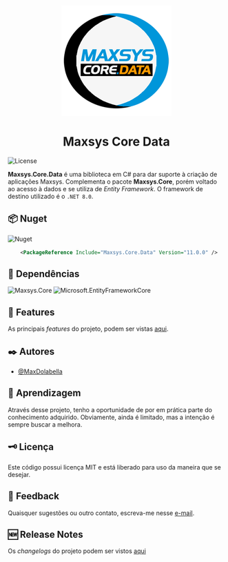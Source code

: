 <div align="center">
<img src="logo.png" alt="drawing" width="256" />
<h1>Maxsys Core Data</h1>
</div>

![License](https://img.shields.io/github/license/maxdolabella/maxsys.core)

**Maxsys.Core.Data** é uma biblioteca em C# para dar suporte à criação de aplicações Maxsys.
Complementa o pacote **Maxsys.Core**, porém voltado ao acesso à dados e se utiliza de *Entity Framework*.
O framework de destino utilizado é o `.NET 8.0`.


## :package: Nuget

![Nuget](https://img.shields.io/nuget/v/Maxsys.Core.Data)

```xml
    <PackageReference Include="Maxsys.Core.Data" Version="11.0.0" />
```

## :link: Dependências
![Maxsys.Core](https://img.shields.io/badge/Maxsys.Core-11.0.0-blue?style=for-the-badge&link=https%3A%2F%2Fwww.nuget.org%2Fpackages%2FMaxsys.Core)
![Microsoft.EntityFrameworkCore](https://img.shields.io/badge/Microsoft.EntityFrameworkCore-8.0.7-blue?style=for-the-badge&link=https%3A%2F%2Fwww.nuget.org%2Fpackages%2FMicrosoft.EntityFrameworkCore)


## :star2: Features

As principais *features* do projeto, podem ser vistas [aqui](FEATURES.md).

## :black_nib: Autores

- [@MaxDolabella](https://www.github.com/MaxDolabella)

## :monocle_face: Aprendizagem

Através desse projeto, tenho a oportunidade de por em prática parte do conhecimento adquirido. Obviamente, ainda é limitado, mas a intenção é sempre buscar a melhora.

## :old_key: Licença

Este código possui licença MIT e está liberado para uso da maneira que se desejar.
  
## :email: Feedback

Quaisquer sugestões ou outro contato, escreva-me nesse [e-mail](mailto:maxsystech@outlook.com?subject=Github%20contact).

## :new: Release Notes

Os *changelogs* do projeto podem ser vistos [aqui](CHANGELOGS.md)